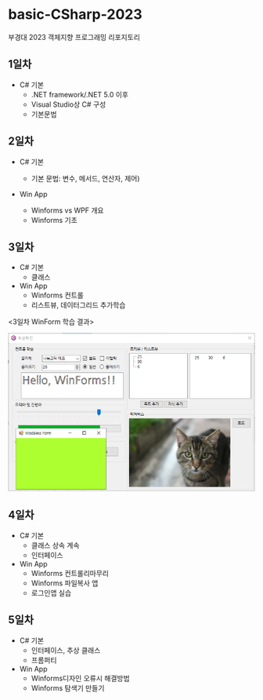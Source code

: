 # basic-CSharp-2023
부경대 2023 객체지향 프로그래밍 리포지토리

## 1일차
- C# 기본
  - .NET framework/.NET 5.0 이후
  - Visual Studio상 C# 구성
  - 기본문법
  
## 2일차
- C# 기본
  - 기본 문법: 변수, 메서드, 연산자, 제어)
  
- Win App
  - Winforms vs WPF 개요
  - Winforms 기초

## 3일차
- C# 기본
  - 클래스
- Win App
  - Winforms 컨트롤
  - 리스트뷰, 데이터그리드 추가학습 
  
<3일차 WinForm 학습 결과>

<img src ="https://raw.githubusercontent.com/LaniJeong/basic-CSharp-2023/6dd7eaf62451c236514e53132908391a573f9158/Day03/Day03WinApp/image/WinApp.png" width="700" />

## 4일차
- C# 기본
  - 클래스 상속 계속
  - 인터페이스
- Win App
  - Winforms 컨트롤리마무리
  - Winforms 파일복사 앱
  - 로그인앱 실습

## 5일차
- C# 기본
  - 인터페이스, 추상 클래스
  - 프롬퍼티
- Win App
  - Winforms디자인 오류시 해결방법
  - Winforms 탐색기 만들기
